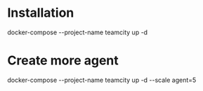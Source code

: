 # Installation

docker-compose --project-name teamcity up -d

# Create more agent

docker-compose --project-name teamcity up -d --scale agent=5